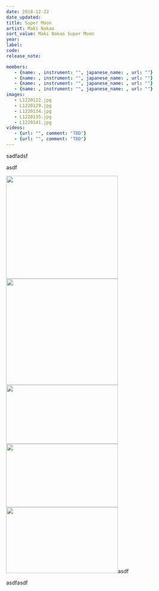 ```yaml
---
date: 2018-12-22
date_updated: 
title: Super Moon
artist: Maki Nakao
sort_value: Maki Nakao Super Moon
year: 
label: 
code: 
release_note: 

members:
   - {name: , instrument: "", japanese_name: , url: ""}
   - {name: , instrument: "", japanese_name: , url: ""}
   - {name: , instrument: "", japanese_name: , url: ""}
   - {name: , instrument: "", japanese_name: , url: ""}
images: 
   - L1220122.jpg
   - L1220129.jpg
   - L1220134.jpg
   - L1220135.jpg
   - L1220141.jpg
videos: 
   - {url: "", comment: "TBD"}
   - {url: "", comment: "TBD"}
---
```

sadfadsf

asdf

<a href="http://www.jjazzist.com/wp-content/uploads/2018/12/L1220122.jpg"><img class="alignnone size-medium wp-image-3381" src="http://www.jjazzist.com/wp-content/uploads/2018/12/L1220122-300x276.jpg" alt="" width="300" height="276" /></a> <a href="http://www.jjazzist.com/wp-content/uploads/2018/12/L1220129.jpg"><img class="alignnone size-medium wp-image-3382" src="http://www.jjazzist.com/wp-content/uploads/2018/12/L1220129-300x285.jpg" alt="" width="300" height="285" /></a> <a href="http://www.jjazzist.com/wp-content/uploads/2018/12/L1220134.jpg"><img class="alignnone size-medium wp-image-3383" src="http://www.jjazzist.com/wp-content/uploads/2018/12/L1220134-300x158.jpg" alt="" width="300" height="158" /></a> <a href="http://www.jjazzist.com/wp-content/uploads/2018/12/L1220135.jpg"><img class="alignnone size-medium wp-image-3384" src="http://www.jjazzist.com/wp-content/uploads/2018/12/L1220135-300x170.jpg" alt="" width="300" height="170" /></a> <a href="http://www.jjazzist.com/wp-content/uploads/2018/12/L1220141.jpg"><img class="alignnone size-medium wp-image-3385" src="http://www.jjazzist.com/wp-content/uploads/2018/12/L1220141-300x177.jpg" alt="" width="300" height="177" /></a>asdf

asdfasdf

&nbsp;

&nbsp;
